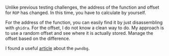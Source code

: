 Unlike previous testing challenges, the address of the function and offset for `ROP` has changed.
In this time, you have to calculate by yourself.

For the address of the function, you can easily find it by just disassembling with `ghidra`.
For the offset, I do not know a clean way to do.
My approach is to use a random offset and see where it is actually stored.
Manage the offset based on the difference.

I found a useful [article](https://haerinn.tistory.com/59) about the `pwndbg`.
